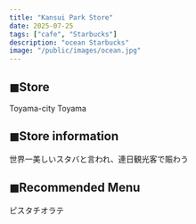 ```yaml
---
title: "Kansui Park Store"
date: 2025-07-25
tags: ["cafe", "Starbucks"]
description: "ocean Starbucks"
image: "/public/images/ocean.jpg"
---
```


## ◼︎Store

Toyama-city Toyama

## ◼︎Store information

世界一美しいスタバと言われ、連日観光客で賑わう

## ◼︎Recommended Menu

ピスタチオラテ

